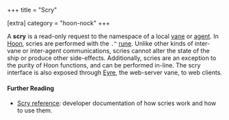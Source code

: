+++
title = "Scry"

[extra]
category = "hoon-nock"
+++

A **scry** is a read-only request to the namespace of a local
[vane](/reference/glossary/vane) or [agent](/reference/glossary/agent). In
[Hoon](/reference/glossary/hoon), scries are performed with the `.^`
[rune](/reference/glossary/rune). Unlike other kinds of inter-vane or
inter-agent communications, scries cannot alter the state of the ship or produce
other side-effects. Additionally, scries are an exception to the purity of Hoon
functions, and can be performed in-line. The scry interface is also exposed
through [Eyre](/reference/glossary/eyre), the web-server vane, to web clients.

#### Further Reading

- [Scry reference](/reference/arvo/concepts/scry): developer documentation of
  how scries work and how to use them.
